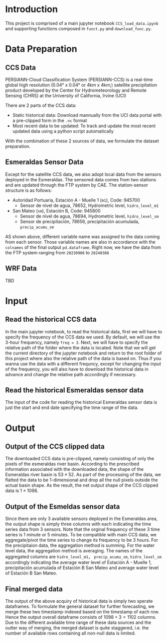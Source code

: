# Introduction

This project is comprised of a main jupyter notebook `CCS_load_data.ipynb` and supporting functions composed in `funct.py` and `download_func.py`. 

# Data Preparation
## CCS Data
PERSIANN-Cloud Classification System (PERSIANN-CCS) is a real-time global high resolution (0.04° x 0.04° or 4km x 4km;) satellite precipitation product developed by the Center for Hydrometeorology and Remote Sensing (CHRS) at the University of California, Irvine (UCI)

There are 2 parts of the CCS data:
- Static historical data: Download mannually from the UCI data portal with a pre-clipped form in the `.nc` format
- Most recent data to be updated: To track and update the most recent updated data using a python script automatically

With the combination of these 2 sources of data, we formulate the dataset preparation.

## Esmeraldas Sensor Data
Except for the satellite CCS data, we also adopt local data from the sensors deployed in the Esmeraldas. The sensored data comes from two stations and are updated through the FTP system by CAE.
The station-sensor structure is as follows:
- Autoridad Portuaria, Estación A - Muelle 1 (`m1`), Code: 945700
    - Sensor de nivel de agua, 78652, Hydrometric level, `hidro_level_m1`
- San Mateo (`sm`), Estación B, Code: 945800
    - Sensor de nivel de agua, 78694, Hydrometric level, `hidro_level_sm`
    - Sensor de precipitación, 78656, precipitación acumulada, `precip_acumu_sm`

AS shown above, different variable name was assigned to the data coming from each sensor. Those variable names are also in accordance with the `colnames` of the final output `pd.dataframe`.
Right now, we have the data from the FTP system ranging from `20230906` to `20240308`

## WRF Data
TBD

# Input
## Read the historical CCS data
In the main jupyter notebook, to read the historical data, first we will have to specify the frequency of the CCS data we used. By default, we will use the 3-hour frequency, namely `freq = 3`.
Next, we will have to specify the relative path of the folder where the data is located. Note that we will get the current directory of the jupyter notebook and return to the root folder of this project where also the relative path of the data is based on.
Thus if you wanna use the data with a different frequncy, except for changing the input of the frequency, you will also have to download the historical data in advance and change the relative path accordingly if necessary.
## Read the historical Esmeraldas sensor data
The input of the code for reading the historical Esmeraldas sensor data is just the start and end date specifying the time range of the data.

# Output
## Output of the CCS clipped data
The downloaded CCS data is pre-clipped, namely consisting of only the pixels of the esmeraldas river basin.
According to the prescribed information associated with the downloaded data, the shape of the Esmeraldas river basin is $53\times52$. As part of the processing of the data, we flatted the data to be 1-dimensional and drop all the null pixels outside the actual basin shape. As the result, the net output shape of the CCS clipped data is $1\times 1098$.
## Output of the Esmeldas sensor data
Since there are only 3 available sensors deployed in the Esmeraldas area, the output shape is simply three columns with each indicating the time series data from 3 sensors.
Note that the orginal frequency of these 3 time series is 1 minute or 5 minutes. To be compatible with main CCS data, we aggregate/pivot the time series to change its frequency to be 3 hours. For the precipitaion data, the aggregation method is summing. For the water level data, the aggregation method is averaging.
The names of the aggregated columns are `hidro_level_m1`， `precip_acumu_sm`, `hidro_level_sm` accordingly indicating the average water level of Estación A - Muelle 1, precipitación acumulada of Estación B San Mateo and average water level of Estación B San Mateo.
## Final merged data
The output of the above acquiry of historical data is simply two sperate dataframes. To formulate the general dataset for further forecasting, we merge these two timestamp-indexed based on the timestamp of each row. Hence the output overall dataframe consists of $1098+3=1102$ columns.
Due to the different available time range of these data sources and the outter way of merging, the merged dataset is quite staggered, i.e. the number of available rows containing all non-null data is limited.